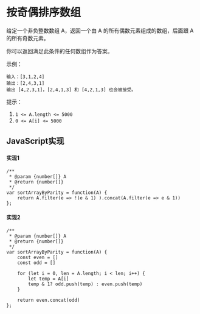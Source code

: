 # 按奇偶排序数组
给定一个非负整数数组 A，返回一个由 A 的所有偶数元素组成的数组，后面跟 A 的所有奇数元素。

你可以返回满足此条件的任何数组作为答案。

 

示例：
```
输入：[3,1,2,4]
输出：[2,4,3,1]
输出 [4,2,3,1]，[2,4,1,3] 和 [4,2,1,3] 也会被接受。
```

提示：

1. `1 <= A.length <= 5000`
2. `0 <= A[i] <= 5000`

## JavaScript实现
####  实现1
```
/**
 * @param {number[]} A
 * @return {number[]}
 */
var sortArrayByParity = function(A) {
    return A.filter(e => !(e & 1) ).concat(A.filter(e => e & 1))
};
```
#### 实现2
```
/**
 * @param {number[]} A
 * @return {number[]}
 */
var sortArrayByParity = function(A) {
    const even = []
    const odd = []
    
    for (let i = 0, len = A.length; i < len; i++) {
        let temp = A[i]
        temp & 1? odd.push(temp) : even.push(temp)
    }
    
    return even.concat(odd)
};
```
